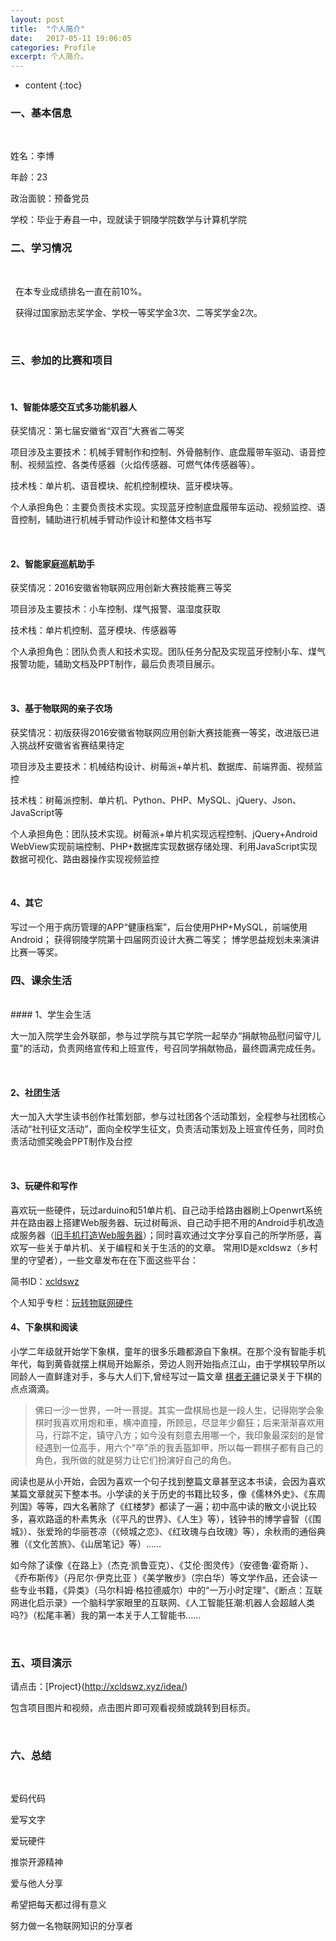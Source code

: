 ```yaml
---
layout: post
title:  "个人简介"
date:   2017-05-11 19:06:05
categories: Profile
excerpt: 个人简介。
---
```


* content
{:toc}



### 一、基本信息

<br/>

   姓名：李博
   
   年龄：23
   
   政治面貌：预备党员
   
   学校：毕业于寿县一中，现就读于铜陵学院数学与计算机学院
<br/>
   
### 二、学习情况

<br/>

   在本专业成绩排名一直在前10%。

   获得过国家励志奖学金、学校一等奖学金3次、二等奖学金2次。

<br/> 
   
### 三、参加的比赛和项目
<br/>

#### 1、智能体感交互式多功能机器人

   获奖情况：第七届安徽省“双百”大赛省二等奖
    
   项目涉及主要技术：机械手臂制作和控制、外骨骼制作、底盘履带车驱动、语音控制、视频监控、各类传感器（火焰传感器、可燃气体传感器等）。

   技术栈：单片机、语音模块、舵机控制模块、蓝牙模块等。
   
   个人承担角色：主要负责技术实现。实现蓝牙控制底盘履带车运动、视频监控、语音控制，辅助进行机械手臂动作设计和整体文档书写

<br/>

#### 2、智能家庭巡航助手

   获奖情况：2016安徽省物联网应用创新大赛技能赛三等奖

   项目涉及主要技术：小车控制、煤气报警、温湿度获取

   技术栈：单片机控制、蓝牙模块、传感器等

   个人承担角色：团队负责人和技术实现。团队任务分配及实现蓝牙控制小车、煤气报警功能，辅助文档及PPT制作，最后负责项目展示。

<br/>

#### 3、基于物联网的亲子农场

   获奖情况：初版获得2016安徽省物联网应用创新大赛技能赛一等奖，改进版已进入挑战杯安徽省省赛结果待定

   项目涉及主要技术：机械结构设计、树莓派+单片机、数据库、前端界面、视频监控

   技术栈：树莓派控制、单片机、Python、PHP、MySQL、jQuery、Json、JavaScript等

   个人承担角色：团队技术实现。树莓派+单片机实现远程控制、jQuery+Android WebView实现前端控制、PHP+数据库实现数据存储处理、利用JavaScript实现数据可视化、路由器操作实现视频监控

<br/>

#### 4、其它

   写过一个用于病历管理的APP“健康档案”，后台使用PHP+MySQL，前端使用Android；
   获得铜陵学院第十四届网页设计大赛二等奖；
   博学思益规划未来演讲比赛一等奖。


### 四、课余生活
<br/>
#### 1、学生会生活

   大一加入院学生会外联部，参与过学院与其它学院一起举办“捐献物品慰问留守儿童”的活动，负责网络宣传和上班宣传，号召同学捐献物品，最终圆满完成任务。

<br/>

#### 2、社团生活

   大一加入大学生读书创作社策划部，参与过社团各个活动策划，全程参与社团核心活动“社刊征文活动”，面向全校学生征文，负责活动策划及上班宣传任务，同时负责活动颁奖晚会PPT制作及台控

<br/>

#### 3、玩硬件和写作

   喜欢玩一些硬件，玩过arduino和51单片机、自己动手给路由器刷上Openwrt系统并在路由器上搭建Web服务器、玩过树莓派、自己动手把不用的Android手机改造成服务器（[旧手机打造Web服务器](http://www.jianshu.com/p/934c3c35abc4)）；同时喜欢通过文字分享自己的所学所感，喜欢写一些关于单片机、关于编程和关于生活的的文章。
   常用ID是xcldswz（乡村里的守望者），一些文章发布在在下面这些平台：

  简书ID：[xcldswz](http://www.jianshu.com/users/e67611a6379b/)
  
  个人知乎专栏：[玩转物联网硬件](https://zhuanlan.zhihu.com/ioters)

#### 4、下象棋和阅读
  小学二年级就开始学下象棋，童年的很多乐趣都源自下象棋。在那个没有智能手机年代，每到黄昏就摆上棋局开始厮杀，旁边人则开始指点江山，由于学棋较早所以同龄人一直鲜逢对手，多与大人们下,曾经写过一篇文章 [棋者无疆](http://www.jianshu.com/p/8632d2a67b53)记录关于下棋的点点滴滴。
  >佛曰一沙一世界，一叶一菩提。其实一盘棋局也是一段人生，记得刚学会象棋时我喜欢用炮和車，横冲直撞，所顾忌，尽显年少癫狂；后来渐渐喜欢用马，行踪不定，镇守八方；如今没有刻意去用哪一个，我印象最深刻的是曾经遇到一位高手，用六个“卒”杀的我丢盔卸甲，所以每一颗棋子都有自己的角色，我所做的就是努力让它们扮演好自己的角色。

   阅读也是从小开始，会因为喜欢一个句子找到整篇文章甚至这本书读，会因为喜欢某篇文章就买下整本书。小学读的关于历史的书籍比较多，像《儒林外史》、《东周列国》等等，四大名著除了《红楼梦》都读了一遍；初中高中读的散文小说比较多，喜欢路遥的朴素隽永（《平凡的世界》、《人生》等），钱钟书的博学睿智（《围城》）、张爱玲的华丽苍凉（《倾城之恋》、《红玫瑰与白玫瑰》等），余秋雨的通俗典雅（《文化苦旅》、《山居笔记》等）……

   如今除了读像《在路上》（杰克·凯鲁亚克）、《艾伦·图灵传》（安德鲁·霍奇斯 ）、
   《乔布斯传》（丹尼尔·伊克比亚 ）《美学散步》（宗白华）等文学作品，还会读一些专业书籍，《异类》（马尔科姆·格拉德威尔）中的“一万小时定理”、《断点：互联网进化启示录》一个脑科学家眼里的互联网、《人工智能狂潮:机器人会超越人类吗?》（松尾丰著）我的第一本关于人工智能书……

<br/>
   
### 五、项目演示

请点击：[Project}(http://xcldswz.xyz/idea/)

包含项目图片和视频，点击图片即可观看视频或跳转到目标页。



<br/>

### 六、总结

<br/>

   爱码代码 
   
   爱写文字 
   
   爱玩硬件
   
   推崇开源精神
   
   爱与他人分享
  
   希望把每天都过得有意义  
   
   努力做一名物联网知识的分享者

